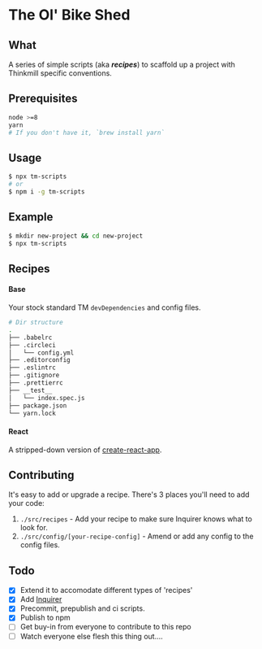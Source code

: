 # **The Ol' Bike Shed**

## What
A series of simple scripts (aka _**recipes**_) to scaffold up a project with Thinkmill specific conventions.

## Prerequisites
```sh
node >=8
yarn
# If you don't have it, `brew install yarn`
```

## Usage
```sh
$ npx tm-scripts
# or
$ npm i -g tm-scripts
```

## Example
```sh
$ mkdir new-project && cd new-project
$ npx tm-scripts
```

## Recipes
#### Base
Your stock standard TM `devDependencies` and config files.
```sh
# Dir structure
.
├── .babelrc
├── .circleci
│   └── config.yml
├── .editorconfig
├── .eslintrc
├── .gitignore
├── .prettierrc
├── __test__
│   └── index.spec.js
├── package.json
└── yarn.lock
```

#### React
A stripped-down version of [create-react-app](https://github.com/facebook/create-react-app).

## Contributing
It's easy to add or upgrade a recipe. There's 3 places you'll need to add your code:
1. `./src/recipes` - Add your recipe to make sure Inquirer knows what to look for.
2. `./src/config/[your-recipe-config]` - Amend or add any config to the config files.

## Todo
- [x] Extend it to accomodate different types of 'recipes'
- [x] Add [Inquirer](https://github.com/SBoudrias/Inquirer.js)
- [x] Precommit, prepublish and ci scripts.
- [x] Publish to npm
- [ ] Get buy-in from everyone to contribute to this repo
- [ ] Watch everyone else flesh this thing out....
